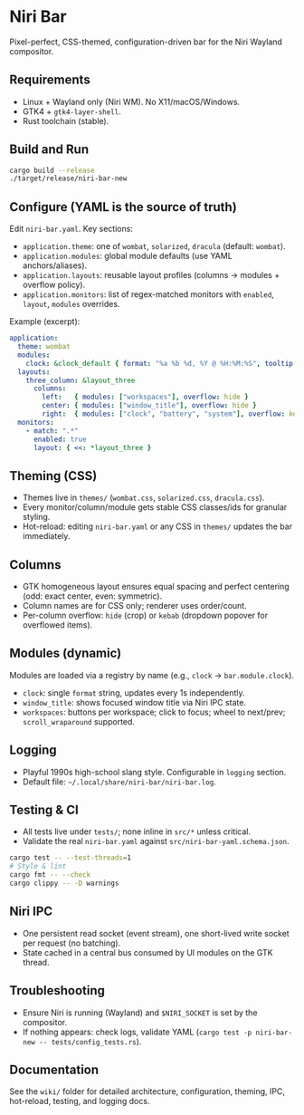 # Niri Bar

Pixel-perfect, CSS-themed, configuration-driven bar for the Niri Wayland compositor.

## Requirements
- Linux + Wayland only (Niri WM). No X11/macOS/Windows.
- GTK4 + `gtk4-layer-shell`.
- Rust toolchain (stable).

## Build and Run
```bash
cargo build --release
./target/release/niri-bar-new
```

## Configure (YAML is the source of truth)
Edit `niri-bar.yaml`. Key sections:
- `application.theme`: one of `wombat`, `solarized`, `dracula` (default: `wombat`).
- `application.modules`: global module defaults (use YAML anchors/aliases).
- `application.layouts`: reusable layout profiles (columns → modules + overflow policy).
- `application.monitors`: list of regex-matched monitors with `enabled`, `layout`, `modules` overrides.

Example (excerpt):
```yaml
application:
  theme: wombat
  modules:
    clock: &clock_default { format: "%a %b %d, %Y @ %H:%M:%S", tooltip: true }
  layouts:
    three_column: &layout_three
      columns:
        left:   { modules: ["workspaces"], overflow: hide }
        center: { modules: ["window_title"], overflow: hide }
        right:  { modules: ["clock", "battery", "system"], overflow: kebab }
  monitors:
    - match: ".*"
      enabled: true
      layout: { <<: *layout_three }
```

## Theming (CSS)
- Themes live in `themes/` (`wombat.css`, `solarized.css`, `dracula.css`).
- Every monitor/column/module gets stable CSS classes/ids for granular styling.
- Hot-reload: editing `niri-bar.yaml` or any CSS in `themes/` updates the bar immediately.

## Columns
- GTK homogeneous layout ensures equal spacing and perfect centering (odd: exact center, even: symmetric).
- Column names are for CSS only; renderer uses order/count.
- Per-column overflow: `hide` (crop) or `kebab` (dropdown popover for overflowed items).

## Modules (dynamic)
Modules are loaded via a registry by name (e.g., `clock` → `bar.module.clock`).
- `clock`: single `format` string, updates every 1s independently.
- `window_title`: shows focused window title via Niri IPC state.
- `workspaces`: buttons per workspace; click to focus; wheel to next/prev; `scroll_wraparound` supported.

## Logging
- Playful 1990s high-school slang style. Configurable in `logging` section.
- Default file: `~/.local/share/niri-bar/niri-bar.log`.

## Testing & CI
- All tests live under `tests/`; none inline in `src/*` unless critical.
- Validate the real `niri-bar.yaml` against `src/niri-bar-yaml.schema.json`.
```bash
cargo test -- --test-threads=1
# Style & lint
cargo fmt -- --check
cargo clippy -- -D warnings
```

## Niri IPC
- One persistent read socket (event stream), one short-lived write socket per request (no batching).
- State cached in a central bus consumed by UI modules on the GTK thread.

## Troubleshooting
- Ensure Niri is running (Wayland) and `$NIRI_SOCKET` is set by the compositor.
- If nothing appears: check logs, validate YAML (`cargo test -p niri-bar-new -- tests/config_tests.rs`).

## Documentation
See the `wiki/` folder for detailed architecture, configuration, theming, IPC, hot-reload, testing, and logging docs.
